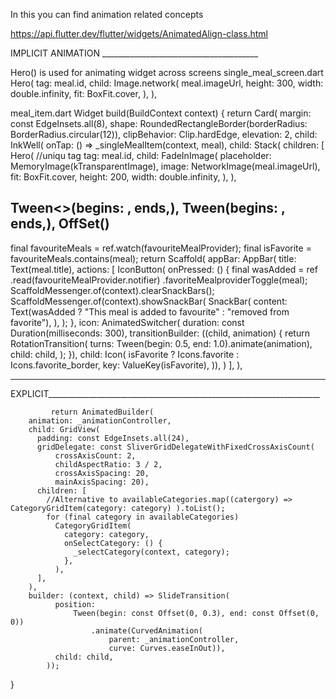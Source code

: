 In this you can find animation related concepts

https://api.flutter.dev/flutter/widgets/AnimatedAlign-class.html


IMPLICIT ANIMATION _______________________________________

Hero() is used for animating widget across screens
single_meal_screen.dart
 Hero(
                tag: meal.id,
                child: Image.network(
                  meal.imageUrl,
                  height: 300,
                  width: double.infinity,
                  fit: BoxFit.cover,
                ),
              ),

meal_item.dart
Widget build(BuildContext context) {
    return Card(
      margin: const EdgeInsets.all(8),
      shape: RoundedRectangleBorder(borderRadius: BorderRadius.circular(12)),
      clipBehavior: Clip.hardEdge,
      elevation: 2,
      child: InkWell(
        onTap: () => _singleMealItem(context, meal),
        child: Stack(
          children: [
            Hero(
              //uniqu tag
              tag: meal.id,
              child: FadeInImage(
                placeholder: MemoryImage(kTransparentImage),
                image: NetworkImage(meal.imageUrl),
                fit: BoxFit.cover,
                height: 200,
                width: double.infinity,
              ),
            ),


Tween<>(begins: , ends,), Tween(begins: , ends,), OffSet()
-----
 final favouriteMeals = ref.watch(favouriteMealProvider);
    final isFavorite = favouriteMeals.contains(meal);
    return Scaffold(
        appBar: AppBar(
          title: Text(meal.title),
          actions: [
            IconButton(
              onPressed: () {
                final wasAdded = ref
                    .read(favouriteMealProvider.notifier)
                    .favoriteMealproviderToggle(meal);
                ScaffoldMessenger.of(context).clearSnackBars();
                ScaffoldMessenger.of(context).showSnackBar(
                  SnackBar(
                    content: Text(wasAdded
                        ? "This meal is added to favourite"
                        : "removed from favorite"),
                  ),
                );
              },
              icon: AnimatedSwitcher(
                  duration: const Duration(milliseconds: 300),
                  transitionBuilder: ((child, animation) {
                    return RotationTransition(
                      turns: Tween(begin: 0.5, end: 1.0).animate(animation),
                      child: child,
                    );
                  }),
                  child: Icon(
                    isFavorite ? Icons.favorite : Icons.favorite_border,
                    key: ValueKey(isFavorite),
                  )),
            )
          ],
        ),
--------------------------------------------------    -  --------------------------------------------------------------------------
EXPLICIT____________________________________________________________________


             return AnimatedBuilder(
        animation: _animationController,
        child: GridView(
          padding: const EdgeInsets.all(24),
          gridDelegate: const SliverGridDelegateWithFixedCrossAxisCount(
              crossAxisCount: 2,
              childAspectRatio: 3 / 2,
              crossAxisSpacing: 20,
              mainAxisSpacing: 20),
          children: [
            //Alternative to availableCategories.map((catergory) => CategoryGridItem(category: category) ).toList();
            for (final category in availableCategories)
              CategoryGridItem(
                category: category,
                onSelectCategory: () {
                  _selectCategory(context, category);
                },
              ),
          ],
        ),
        builder: (context, child) => SlideTransition(
              position:
                  Tween(begin: const Offset(0, 0.3), end: const Offset(0, 0))
                      .animate(CurvedAnimation(
                          parent: _animationController,
                          curve: Curves.easeInOut)),
              child: child,
            ));
  }
